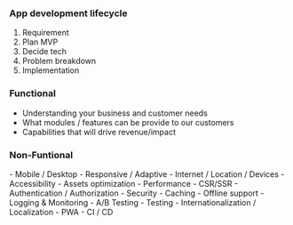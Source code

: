 <h3>App development lifecycle</h3>

1.  Requirement
2.  Plan MVP
3.  Decide tech
4.  Problem breakdown
5.  Implementation

<h3>Functional</h3>

- Understanding your business and customer needs
- What modules / features can be provide to our customers
- Capabilities that will drive revenue/impact

<h3>Non-Funtional</h3>
- Mobile / Desktop
- Responsive / Adaptive
- Internet / Location / Devices
- Accessibility
- Assets optimization
- Performance
- CSR/SSR
- Authentication / Authorization
- Security
- Caching
- Offline support
- Logging & Monitoring
- A/B Testing
- Testing
- Internationalization / Localization
- PWA
- CI / CD
